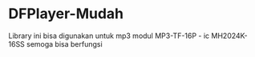 DFPlayer-Mudah
=================
Library ini bisa digunakan untuk mp3 modul MP3-TF-16P - ic MH2024K-16SS
semoga bisa berfungsi

